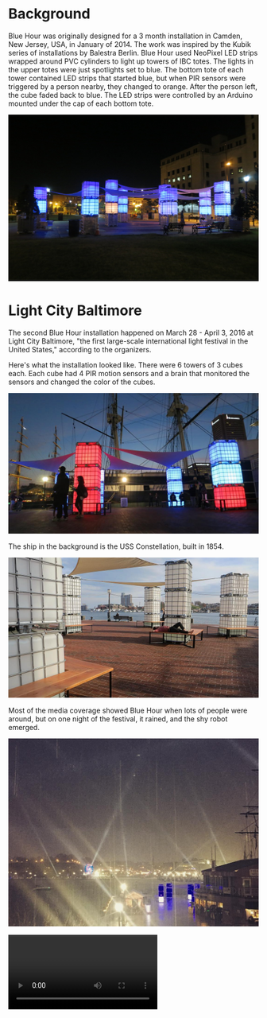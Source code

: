 # Background #

Blue Hour was originally designed for a 3 month installation in Camden, New Jersey, USA, in January of 2014. The work was inspired by the Kubik series of installations by Balestra Berlin. Blue Hour used NeoPixel LED strips wrapped around PVC cylinders to light up towers of IBC totes. The lights in the upper totes were just spotlights set to blue. The bottom tote of each tower contained LED strips that started blue, but when PIR sensors were triggered by a person nearby, they changed to orange. After the person left, the cube faded back to blue. The LED strips were controlled by an Arduino mounted under the cap of each bottom tote.

<img src="img/blue-hour-camden-2014.jpg" width="750">

# Light City Baltimore #

The second Blue Hour installation happened on March 28 - April 3, 2016 at Light City Baltimore, "the first large-scale international light festival in the United States," according to the organizers.

Here's what the installation looked like. There were 6 towers of 3 cubes each. Each cube had 4 PIR motion sensors and a brain that monitored the sensors and changed the color of the cubes.

<img src="img/blue-hour-baltimore-with-ship.jpg" width="750">

The ship in the background is the USS Constellation, built in 1854.

<img src="img/blue-hour-baltimore-daytime.jpg" width="750">

Most of the media coverage showed Blue Hour when lots of people were around, but on one night of the festival, it rained, and the shy robot emerged.

<img src="img/blue-hour-baltimore-shy-robot.jpg" width="750">

<video controls="controls"><source src="img/blue-hour-baltimore-shy-robot.mp4" type="video/mp4"></video>